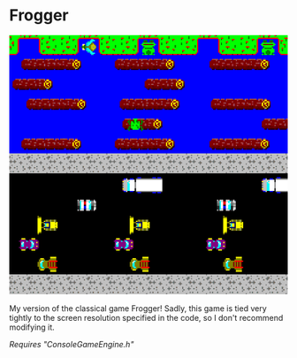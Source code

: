 # Frogger

![](preview.png)

My version of the classical game Frogger! Sadly, this game is tied very tightly to the screen resolution specified in the code, so I don't recommend modifying it.

*Requires "ConsoleGameEngine.h"*
